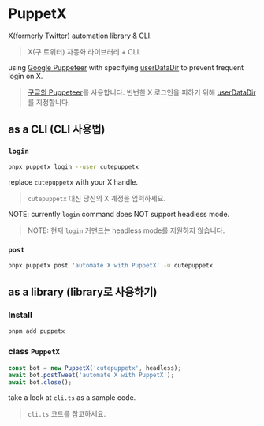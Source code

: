 # PuppetX

X(formerly Twitter) automation library & CLI.
> X(구 트위터) 자동화 라이브러리 + CLI.

using [Google Puppeteer](https://pptr.dev/) with specifying [userDataDir](https://pptr.dev/api/puppeteer.browserlaunchargumentoptions) to prevent frequent login on X.
> [구글의 Puppeteer](https://pptr.dev/)를 사용합니다. 빈번한 X 로그인을 피하기 위해 [userDataDir](https://pptr.dev/api/puppeteer.browserlaunchargumentoptions)를 지정합니다.

## as a CLI (CLI 사용법)

### `login`

```bash
pnpx puppetx login --user cutepuppetx
```

replace `cutepuppetx` with your X handle.
> `cutepuppetx` 대신 당신의 X 계정을 입력하세요.

NOTE: currently `login` command does NOT support headless mode.
> NOTE: 현재 `login` 커맨드는 headless mode를 지원하지 않습니다.

### `post`

```bash
pnpx puppetx post 'automate X with PuppetX' -u cutepuppetx
```

## as a library (library로 사용하기)

### Install

```bash
pnpm add puppetx
```

### class `PuppetX`

```typescript
const bot = new PuppetX('cutepuppetx', headless);
await bot.postTweet('automate X with PuppetX');
await bot.close();
```

take a look at `cli.ts` as a sample code.
> `cli.ts` 코드를 참고하세요.
